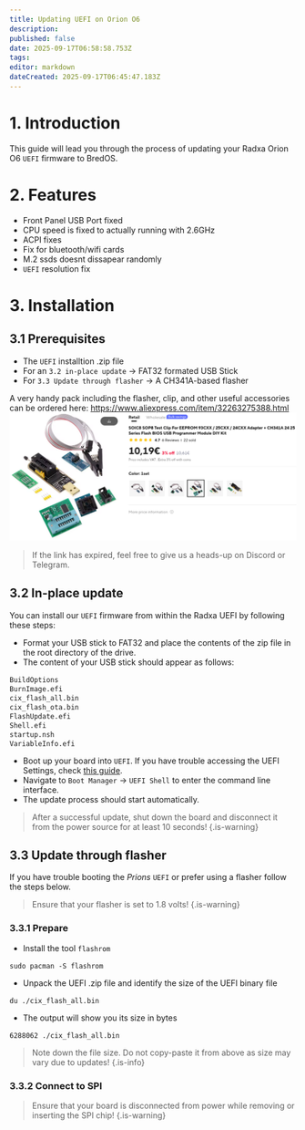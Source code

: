 ```yaml
---
title: Updating UEFI on Orion O6
description: 
published: false
date: 2025-09-17T06:58:58.753Z
tags: 
editor: markdown
dateCreated: 2025-09-17T06:45:47.183Z
---
```


# 1. Introduction
This guide will lead you through the process of updating your Radxa Orion O6 `UEFI` firmware to BredOS. 

# 2. Features
- Front Panel USB Port fixed
- CPU speed is fixed to actually running with 2.6GHz
- ACPI fixes
- Fix for bluetooth/wifi cards
- M.2 ssds doesnt dissapear randomly
- `UEFI` resolution fix

# 3. Installation
## 3.1 Prerequisites

 - The `UEFI` installtion .zip file
 - For an `3.2 in-place update` -> FAT32 formated USB Stick
 - For `3.3 Update through flasher` -> A CH341A-based flasher
 
 A very handy pack including the flasher, clip, and other useful accessories can be ordered here:
 https://www.aliexpress.com/item/32263275388.html
 ![spi-flasher.png](/wiki-itx3588j-pics/spi-flasher.png)
 >If the link has expired, feel free to give us a heads-up on Discord or Telegram.
 
## 3.2 In-place update
You can install our `UEFI` firmware from within the Radxa UEFI by following these steps:

- Format your USB stick to FAT32 and place the contents of the zip file in the root directory of the drive.
- The content of your USB stick should appear as follows:
```
BuildOptions  
BurnImage.efi  
cix_flash_all.bin  
cix_flash_ota.bin  
FlashUpdate.efi  
Shell.efi  
startup.nsh  
VariableInfo.efi
```
- Boot up your board into `UEFI`. If you have trouble accessing the UEFI Settings, check [this guide](/en/how-to/change-default-boot-order-rk3588#2.1-Accessing-the-Boot-Menu).
- Navigate to `Boot Manager` -> `UEFI Shell` to enter the command line interface.
- The update process should start automatically.

> After a successful update, shut down the board and disconnect it from the power source for at least 10 seconds!
{.is-warning}


## 3.3 Update through flasher
If you have trouble booting the *Prions* `UEFI` or prefer using a flasher follow the steps below.

> Ensure that your flasher is set to 1.8 volts!
{.is-warning}

### 3.3.1 Prepare
 - Install the tool `flashrom`
 ```
sudo pacman -S flashrom
```
- Unpack the UEFI .zip file and identify the size of the UEFI binary file
```
du ./cix_flash_all.bin
```
- The output will show you its size in bytes
```
6288062 ./cix_flash_all.bin
```
> Note down the file size. Do not copy-paste it from above as size may vary due to updates!
{.is-info}

### 3.3.2 Connect to SPI

> Ensure that your board is disconnected from power while removing or inserting the SPI chip!
{.is-warning}

